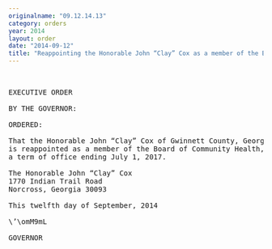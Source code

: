 ```yaml
---
originalname: "09.12.14.13"
category: orders
year: 2014
layout: order
date: "2014-09-12"
title: "Reappointing the Honorable John “Clay” Cox as a member of the Board of Community Health"
---
```

<pre>
 

EXECUTIVE ORDER

BY THE GOVERNOR:

ORDERED:

That the Honorable John “Clay” Cox of Gwinnett County, Georgia,
is reappointed as a member of the Board of Community Health, for
a term of office ending July 1, 2017.

The Honorable John “Clay” Cox
1770 Indian Trail Road
Norcross, Georgia 30093

This twelfth day of September, 2014

\’\omM9mL

GOVERNOR

</pre>
